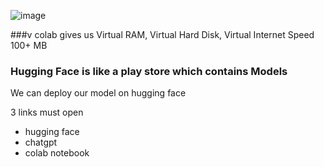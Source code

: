 ![image](https://github.com/user-attachments/assets/ec0d20c5-3f9e-45a7-a28e-a3e7bbf74bb0)


###v colab gives us Virtual RAM, Virtual Hard Disk, Virtual Internet Speed 100+ MB
### Hugging Face is like a play store which contains Models
We can deploy our model on hugging face

3 links must open

* hugging face
* chatgpt
* colab notebook
